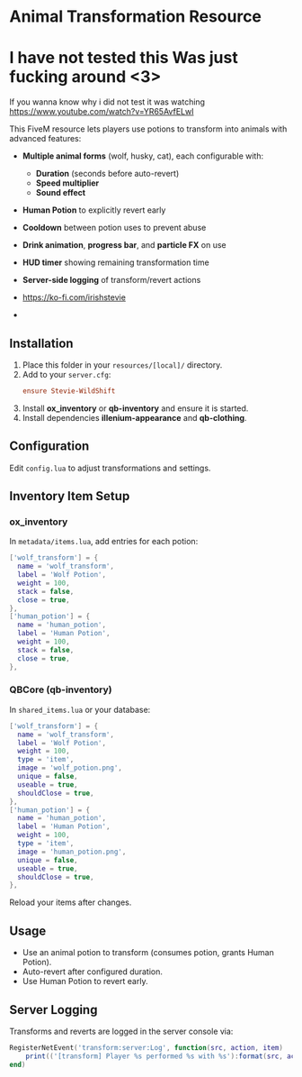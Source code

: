 # Animal Transformation Resource

# I have not tested this Was just fucking around <3>

If you wanna know why i did not test it was watching 
https://www.youtube.com/watch?v=YR65AvfELwI

This FiveM resource lets players use potions to transform into animals with advanced features:

- **Multiple animal forms** (wolf, husky, cat), each configurable with:
  - **Duration** (seconds before auto-revert)
  - **Speed multiplier**
  - **Sound effect**
- **Human Potion** to explicitly revert early
- **Cooldown** between potion uses to prevent abuse
- **Drink animation**, **progress bar**, and **particle FX** on use
- **HUD timer** showing remaining transformation time
- **Server-side logging** of transform/revert actions

- https://ko-fi.com/irishstevie
- 

## Installation

1. Place this folder in your `resources/[local]/` directory.
2. Add to your `server.cfg`:
   ```cfg
   ensure Stevie-WildShift
   ```
3. Install **ox_inventory** or **qb-inventory** and ensure it is started.
4. Install dependencies **illenium-appearance** and **qb-clothing**.

## Configuration

Edit `config.lua` to adjust transformations and settings.

## Inventory Item Setup

### ox_inventory

In `metadata/items.lua`, add entries for each potion:

```lua
['wolf_transform'] = {
  name = 'wolf_transform',
  label = 'Wolf Potion',
  weight = 100,
  stack = false,
  close = true,
},
['human_potion'] = {
  name = 'human_potion',
  label = 'Human Potion',
  weight = 100,
  stack = false,
  close = true,
},
```

### QBCore (qb-inventory)

In `shared_items.lua` or your database:

```lua
['wolf_transform'] = {
  name = 'wolf_transform',
  label = 'Wolf Potion',
  weight = 100,
  type = 'item',
  image = 'wolf_potion.png',
  unique = false,
  useable = true,
  shouldClose = true,
},
['human_potion'] = {
  name = 'human_potion',
  label = 'Human Potion',
  weight = 100,
  type = 'item',
  image = 'human_potion.png',
  unique = false,
  useable = true,
  shouldClose = true,
},
```

Reload your items after changes.

## Usage

- Use an animal potion to transform (consumes potion, grants Human Potion).
- Auto-revert after configured duration.
- Use Human Potion to revert early.

## Server Logging

Transforms and reverts are logged in the server console via:

```lua
RegisterNetEvent('transform:server:Log', function(src, action, item)
    print(('[transform] Player %s performed %s with %s'):format(src, action, item))
end)
```
